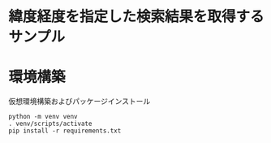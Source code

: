 緯度経度を指定した検索結果を取得するサンプル
====

# 環境構築
仮想環境構築およびパッケージインストール
```
python -m venv venv
. venv/scripts/activate
pip install -r requirements.txt
```
